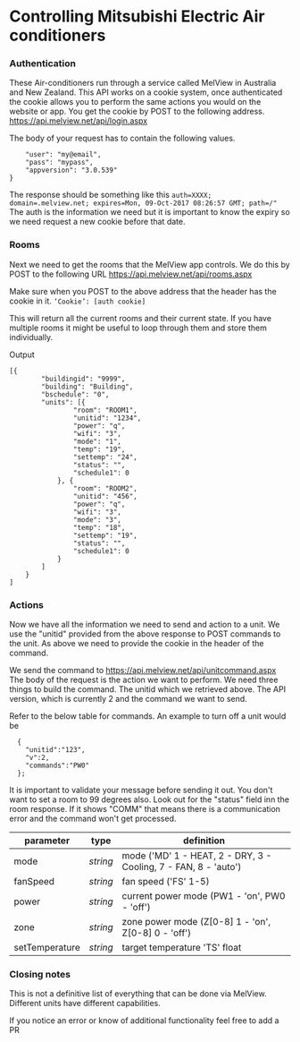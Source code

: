 # Controlling Mitsubishi Electric Air conditioners

### Authentication
These Air-conditioners run through a service called MelView in Australia and New Zealand.
This API works on a cookie system, once authenticated the cookie allows you to perform the same actions you would on the website or app.
You get the cookie by POST to the following address.
https://api.melview.net/api/login.aspx

The body of your request has to contain the following values.
```{
	"user": "my@email",
	"pass": "mypass",
	"appversion": "3.0.539"
}
```
The response should be something like this
`auth=XXXX; domain=.melview.net; expires=Mon, 09-Oct-2017 08:26:57 GMT; path=/"`
The auth is the information we need but it is important to know the expiry so we need request a new cookie before that date.

### Rooms
Next we need to get the rooms that the MelView app controls.
We do this by POST to the following URL
https://api.melview.net/api/rooms.aspx

Make sure when you POST to the above address that the header has the cookie in it.
`‘Cookie’: [auth cookie]`

This will return all the current rooms and their current state.
If you have multiple rooms it might be useful to loop through them and store them individually.

Output
``` 
[{
		"buildingid": "9999",
		"building": "Building",
		"bschedule": "0",
		"units": [{
				"room": "ROOM1",
				"unitid": "1234",
				"power": "q",
				"wifi": "3",
				"mode": "1",
				"temp": "19",
				"settemp": "24",
				"status": "",
				"schedule1": 0
			}, {
				"room": "ROOM2",
				"unitid": "456",
				"power": "q",
				"wifi": "3",
				"mode": "3",
				"temp": "18",
				"settemp": "19",
				"status": "",
				"schedule1": 0
			}
		]
	}
]
```
### Actions

Now we have all the information we need to send and action to a unit.
We use the "unitid" provided from the above response to POST commands to the unit.
As above we need to provide the cookie in the header of the command.

We send the command to https://api.melview.net/api/unitcommand.aspx
The body of the request is the action we want to perform.
We need three things to build the command.
The unitid which we retrieved above. The API version, which is currently 2 and the command we want to send.

Refer to the below table for commands.
An example to turn off a unit would be
```
  {
    "unitid":"123",
    "v":2,
    "commands":"PW0"
  };
```
It is important to validate your message before sending it out. 
You don't want to set a room to 99 degrees also. Look out for the "status" field inn the room response.
If it shows "COMM" that means there is a communication error and the command won't get processed.

| parameter | type | definition |
|---|---|---|
| mode | *string* |  mode ('MD' 1 - HEAT, 2 - DRY, 3 - Cooling, 7 - FAN, 8 - 'auto') |
| fanSpeed | *string* |  fan speed ('FS' 1-5)|
| power | *string* | current power mode (PW1 - 'on', PW0 - 'off') |
| zone | *string* | zone power mode (Z[0-8] 1 - 'on', Z[0-8] 0 - 'off') |
| setTemperature | *string* | target temperature 'TS' float |

### Closing notes
This is not a definitive list of everything that can be done via MelView.
Different units have different capabilities.

If you notice an error or know of additional functionality feel free to add a PR
